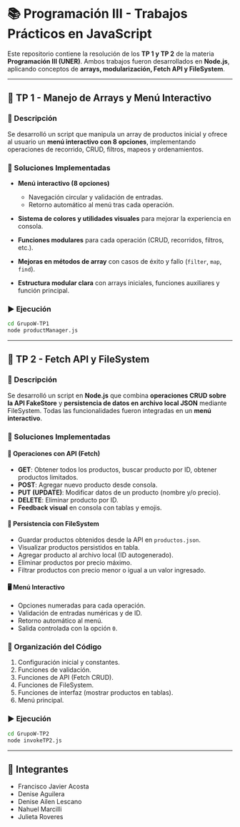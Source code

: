 # 📚 Programación III - Trabajos Prácticos en JavaScript

Este repositorio contiene la resolución de los **TP 1 y TP 2** de la materia **Programación III (UNER)**.
Ambos trabajos fueron desarrollados en **Node.js**, aplicando conceptos de **arrays, modularización, Fetch API y FileSystem**.

---

## 📝 TP 1 - Manejo de Arrays y Menú Interactivo

### 📌 Descripción

Se desarrolló un script que manipula un array de productos inicial y ofrece al usuario un **menú interactivo con 8 opciones**, implementando operaciones de recorrido, CRUD, filtros, mapeos y ordenamientos.

### 🚀 Soluciones Implementadas

* **Menú interactivo (8 opciones)**

  * Navegación circular y validación de entradas.
  * Retorno automático al menú tras cada operación.
* **Sistema de colores y utilidades visuales** para mejorar la experiencia en consola.
* **Funciones modulares** para cada operación (CRUD, recorridos, filtros, etc.).
* **Mejoras en métodos de array** con casos de éxito y fallo (`filter`, `map`, `find`).
* **Estructura modular clara** con arrays iniciales, funciones auxiliares y función principal.

### ▶️ Ejecución

```bash
cd GrupoW-TP1
node productManager.js
```

---

## 📝 TP 2 - Fetch API y FileSystem

### 📌 Descripción

Se desarrolló un script en **Node.js** que combina **operaciones CRUD sobre la API FakeStore** y **persistencia de datos en archivo local JSON** mediante FileSystem. Todas las funcionalidades fueron integradas en un **menú interactivo**.

### 🚀 Soluciones Implementadas

#### 🔗 Operaciones con API (Fetch)

* **GET**: Obtener todos los productos, buscar producto por ID, obtener productos limitados.
* **POST**: Agregar nuevo producto desde consola.
* **PUT (UPDATE)**: Modificar datos de un producto (nombre y/o precio).
* **DELETE**: Eliminar producto por ID.
* **Feedback visual** en consola con tablas y emojis.

#### 💾 Persistencia con FileSystem

* Guardar productos obtenidos desde la API en `productos.json`.
* Visualizar productos persistidos en tabla.
* Agregar producto al archivo local (ID autogenerado).
* Eliminar productos por precio máximo.
* Filtrar productos con precio menor o igual a un valor ingresado.

#### 🖥️ Menú Interactivo

* Opciones numeradas para cada operación.
* Validación de entradas numéricas y de ID.
* Retorno automático al menú.
* Salida controlada con la opción `0`.

### 📂 Organización del Código

1. Configuración inicial y constantes.
2. Funciones de validación.
3. Funciones de API (Fetch CRUD).
4. Funciones de FileSystem.
5. Funciones de interfaz (mostrar productos en tablas).
6. Menú principal.

### ▶️ Ejecución

```bash
cd GrupoW-TP2
node invokeTP2.js
```

---

## 👥 Integrantes

* Francisco Javier Acosta
* Denise Aguilera
* Denise Ailen Lescano
* Nahuel Marcilli
* Julieta Roveres
